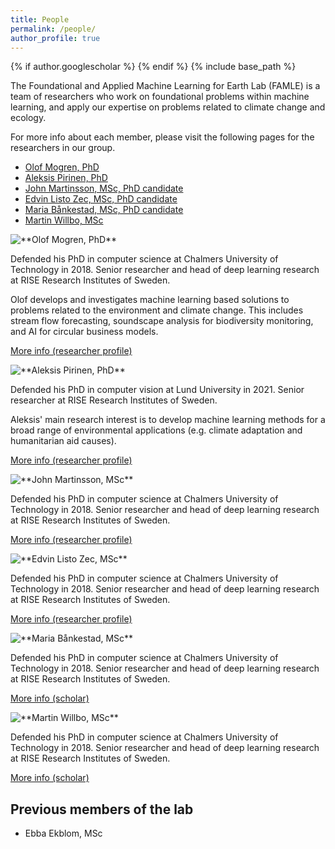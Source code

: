 ```yaml
---
title: People
permalink: /people/
author_profile: true
---
```

{% if author.googlescholar %}
{% endif %}
{% include base_path %}


The Foundational and Applied Machine Learning for Earth Lab (FAMLE) is a team of researchers who work on foundational problems within machine learning, and apply our expertise on problems related to climate change and ecology.

For more info about each member, please
visit the following pages for the researchers in our group.

* [Olof Mogren, PhD](https://mogren.one/)
* [Aleksis Pirinen, PhD](https://aleksispi.github.io)
* [John Martinsson, MSc, PhD candidate](https://johnmartinsson.github.io/)
* [Edvin Listo Zec, MSc, PhD candidate](https://edvinli.github.io/)
* [Maria Bånkestad, MSc, PhD candidate](https://scholar.google.se/citations?user=4tKNCSkAAAAJ&hl=sv&oi=ao)
* [Martin Willbo, MSc](https://scholar.google.se/citations?hl=sv&user=uuxnINUAAAAJ)


<img src="images/mogren.png" style="float: left;" />
**Olof Mogren, PhD**

Defended his PhD in computer science at Chalmers University of Technology in 2018.
Senior researcher and head of deep learning research at RISE Research Institutes of Sweden.

Olof develops and investigates machine learning based solutions to problems related to the environment and climate change. This includes stream flow forecasting, soundscape analysis for biodiversity monitoring, and AI for circular business models. 

[More info (researcher profile)](https://mogren.one)
<br break="all" />

<img style="float: left;" src="images/pirinen.jpg" />
**Aleksis Pirinen, PhD**

Defended his PhD in computer vision at Lund University in 2021.
Senior researcher at RISE Research Institutes of Sweden.

Aleksis' main research interest is to develop machine learning methods for a broad range of environmental applications (e.g. climate adaptation and humanitarian aid causes).

[More info (researcher profile)](https://aleksispi.github.io)
<br break="all" />

<img style="float: left;" src="images/martinsson.jpg" />
**John Martinsson, MSc**

Defended his PhD in computer science at Chalmers University of Technology in 2018.
Senior researcher and head of deep learning research at RISE Research Institutes of Sweden.


[More info (researcher profile)](https://johnmartinsson.github.io)
<br break="all" />

<img style="float: left;" src="images/listozec.jpg" />
**Edvin Listo Zec, MSc**

Defended his PhD in computer science at Chalmers University of Technology in 2018.
Senior researcher and head of deep learning research at RISE Research Institutes of Sweden.


[More info (researcher profile)](https://edvinli.github.io)
<br break="all" />

<img style="float: left;" src="images/bankestad.png" />
**Maria Bånkestad, MSc**

Defended his PhD in computer science at Chalmers University of Technology in 2018.
Senior researcher and head of deep learning research at RISE Research Institutes of Sweden.


[More info (scholar)](https://scholar.google.se/citations?user=4tKNCSkAAAAJ&hl=sv&oi=ao)
<br break="all" />

<img style="float: left;" src="images/willbo.jpg" />
**Martin Willbo, MSc**

Defended his PhD in computer science at Chalmers University of Technology in 2018.
Senior researcher and head of deep learning research at RISE Research Institutes of Sweden.


[More info (scholar)](https://scholar.google.se/citations?hl=sv&user=uuxnINUAAAAJ)
<br break="all" />

## Previous members of the lab

* Ebba Ekblom, MSc

